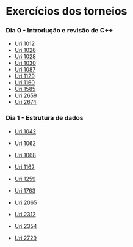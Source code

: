 # Exercícios dos torneios

### Dia 0 - Introdução e revisão de C++

  - [Uri 1012]
  - [Uri 1026]
  - [Uri 1028]
  - [Uri 1030]
  - [Uri 1087]
  - [Uri 1129]
  - [Uri 1160]
  - [Uri 1585]
  - [Uri 2659]
  - [Uri 2674]

### Dia 1 - Estrutura de dados

- [Uri 1042]
- [Uri 1062]
- [Uri 1068]
- [Uri 1162]
- [Uri 1259]
- [Uri 1763]
- [Uri 2065]
- [Uri 2312]
- [Uri 2354]
- [Uri 2729]


   [Uri 1012]: <https://www.urionlinejudge.com.br/judge/en/problems/view/1012>
   [Uri 1026]: <https://www.urionlinejudge.com.br/judge/en/problems/view/1026>
   [Uri 1028]: <https://www.urionlinejudge.com.br/judge/en/problems/view/1028>
   [Uri 1030]: <https://www.urionlinejudge.com.br/judge/en/problems/view/1030>
   [Uri 1087]: <https://www.urionlinejudge.com.br/judge/en/problems/view/1087>
   [Uri 1129]: <https://www.urionlinejudge.com.br/judge/en/problems/view/1129>
   [Uri 1160]: <https://www.urionlinejudge.com.br/judge/en/problems/view/1160>
   [Uri 1585]: <https://www.urionlinejudge.com.br/judge/en/problems/view/1585>
   [Uri 2659]: <https://www.urionlinejudge.com.br/judge/en/problems/view/2659>
   [Uri 2674]: <https://www.urionlinejudge.com.br/judge/en/problems/view/2674>
   [Uri 1042]: <https://www.urionlinejudge.com.br/judge/en/problems/view/1042>
   [Uri 1062]: <https://www.urionlinejudge.com.br/judge/en/problems/view/1062>
   [Uri 1068]: <https://www.urionlinejudge.com.br/judge/en/problems/view/1068>
   [Uri 1162]: <https://www.urionlinejudge.com.br/judge/en/problems/view/1162>
   [Uri 1259]: <https://www.urionlinejudge.com.br/judge/en/problems/view/1259>
   [Uri 1763]: <https://www.urionlinejudge.com.br/judge/en/problems/view/1763>
   [Uri 2065]: <https://www.urionlinejudge.com.br/judge/en/problems/view/2065>
   [Uri 2312]: <https://www.urionlinejudge.com.br/judge/en/problems/view/2312>
   [Uri 2354]: <https://www.urionlinejudge.com.br/judge/en/problems/view/2354>
   [Uri 2729]: <https://www.urionlinejudge.com.br/judge/en/problems/view/2729>
   
   

